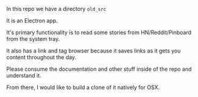 In this repo we have a directory `old_src`

It is an Electron app.

It's primary functionality is to read some stories from HN/Reddit/Pinboard from the system tray.

It also has a link and tag browser because it saves links as it gets you content throughout the day.

Please consume the documentation and other stuff inside of the repo and understand it.

From there, I would like to build a clone of it natively for OSX.


